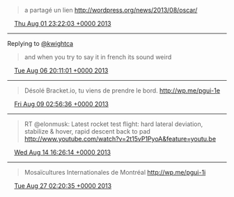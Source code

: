 > a partagé un lien http://wordpress.org/news/2013/08/oscar/

<img src="/media/tweet.ico" width="12" /> [Thu Aug 01 23:22:03 +0000 2013](https://twitter.com/eduplessis/status/363077193556963328)

----

Replying to [@kwightca](https://twitter.com/kwight/status/364840088087175168)

> and when you try to say it in french its sound weird

<img src="/media/tweet.ico" width="12" /> [Tue Aug 06 20:11:01 +0000 2013](https://twitter.com/eduplessis/status/364841058468769792)

----

> Désolé Bracket.io, tu viens de prendre le bord. http://wp.me/pgui-1e

<img src="/media/tweet.ico" width="12" /> [Fri Aug 09 02:56:36 +0000 2013](https://twitter.com/eduplessis/status/365667902151593984)

----

> RT @elonmusk: Latest rocket test flight: hard lateral deviation, stabilize &amp; hover, rapid descent back to pad http://www.youtube.com/watch?v=2t15vP1PyoA&feature=youtu.be

<img src="/media/tweet.ico" width="12" /> [Wed Aug 14 16:26:14 +0000 2013](https://twitter.com/eduplessis/status/367683592891035648)

----

> Mosaïcultures Internationales de Montréal http://wp.me/pgui-1i

<img src="/media/tweet.ico" width="12" /> [Tue Aug 27 02:20:35 +0000 2013](https://twitter.com/eduplessis/status/372181818969047041)